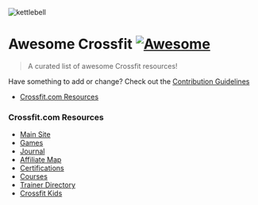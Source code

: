 ![kettlebell](http://www.clker.com/cliparts/x/q/T/g/D/o/kettlebell-clip-art-md.png)
# Awesome Crossfit [![Awesome](https://cdn.rawgit.com/sindresorhus/awesome/d7305f38d29fed78fa85652e3a63e154dd8e8829/media/badge.svg)](https://github.com/sindresorhus/awesome)

> A curated list of awesome Crossfit resources!

Have something to add or change? Check out the [Contribution Guidelines](CONTRIBUTING.md)

* [Crossfit.com Resources](#crossfitcom-resources)

### Crossfit.com Resources

* [Main Site](http://www.crossfit.com)
* [Games](http://games.crossfit.com)
* [Journal](http://journal.crossfit.com)
* [Affiliate Map](http://map.crossfit.com)
* [Certifications](http://certifications.crossfit.com)
* [Courses](http://training.crossfit.com/courses)
* [Trainer Directory](http://trainerdirectory.crossfit.com)
* [Crossfit Kids](http://kids.crossfit.com)

